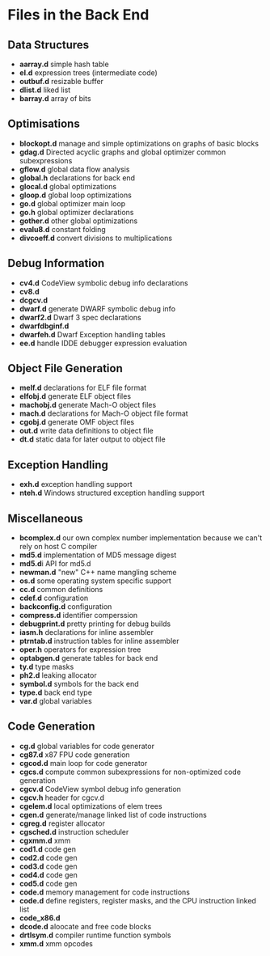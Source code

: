 Files in the Back End
=====================

Data Structures
---------------
* **aarray.d**        simple hash table
* **el.d**            expression trees (intermediate code)
* **outbuf.d**        resizable buffer
* **dlist.d**         liked list
* **barray.d**        array of bits

Optimisations
-------------

* **blockopt.d**      manage and simple optimizations on graphs of basic blocks
* **gdag.d**          Directed acyclic graphs and global optimizer common subexpressions
* **gflow.d**         global data flow analysis
* **global.h**        declarations for back end
* **glocal.d**        global optimizations
* **gloop.d**         global loop optimizations
* **go.d**            global optimizer main loop
* **go.h**            global optimizer declarations
* **gother.d**        other global optimizations
* **evalu8.d**        constant folding
* **divcoeff.d**      convert divisions to multiplications

Debug Information
-----------------

* **cv4.d**           CodeView symbolic debug info declarations
* **cv8.d**
* **dcgcv.d**
* **dwarf.d**         generate DWARF symbolic debug info
* **dwarf2.d**        Dwarf 3 spec declarations
* **dwarfdbginf.d**
* **dwarfeh.d**       Dwarf Exception handling tables
* **ee.d**            handle IDDE debugger expression evaluation

Object File Generation
----------------------

* **melf.d**          declarations for ELF file format
* **elfobj.d**        generate ELF object files
* **machobj.d**       generate Mach-O object files
* **mach.d**          declarations for Mach-O object file format
* **cgobj.d**         generate OMF object files
* **out.d**           write data definitions to object file
* **dt.d**            static data for later output to object file

Exception Handling
------------------

* **exh.d**           exception handling support
* **nteh.d**          Windows structured exception handling support

Miscellaneous
-------------

* **bcomplex.d**      our own complex number implementation because we can't rely on host C compiler
* **md5.d**           implementation of MD5 message digest
* **md5.d**i          API for md5.d
* **newman.d**        "new" C++ name mangling scheme
* **os.d**            some operating system specific support
* **cc.d**            common definitions
* **cdef.d**          configuration
* **backconfig.d**    configuration
* **compress.d**      identifier comperssion
* **debugprint.d**     pretty printing for debug builds
* **iasm.h**          declarations for inline assembler
* **ptrntab.d**       instruction tables for inline assembler
* **oper.h**          operators for expression tree
* **optabgen.d**      generate tables for back end
* **ty.d**            type masks
* **ph2.d**           leaking allocator
* **symbol.d**        symbols for the back end
* **type.d**          back end type
* **var.d**           global variables

Code Generation
---------------

* **cg.d**            global variables for code generator
* **cg87.d**          x87 FPU code generation
* **cgcod.d**         main loop for code generator
* **cgcs.d**          compute common subexpressions for non-optimized code generation
* **cgcv.d**          CodeView symbol debug info generation
* **cgcv.h**          header for cgcv.d
* **cgelem.d**        local optimizations of elem trees
* **cgen.d**          generate/manage linked list of code instructions
* **cgreg.d**         register allocator
* **cgsched.d**       instruction scheduler
* **cgxmm.d**         xmm
* **cod1.d**          code gen
* **cod2.d**          code gen
* **cod3.d**          code gen
* **cod4.d**          code gen
* **cod5.d**          code gen
* **code.d**          memory management for code instructions
* **code.d**          define registers, register masks, and the CPU instruction linked list
* **code_x86.d**
* **dcode.d**         aloocate and free code blocks
* **drtlsym.d**       compiler runtime function symbols
* **xmm.d**           xmm opcodes
